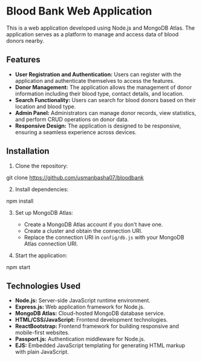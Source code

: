 # Blood Bank Web Application

This is a web application developed using Node.js and MongoDB Atlas. The application serves as a platform to manage and access data of blood donors nearby.

## Features

- **User Registration and Authentication:** Users can register with the application and authenticate themselves to access the features.
- **Donor Management:** The application allows the management of donor information including their blood type, contact details, and location.
- **Search Functionality:** Users can search for blood donors based on their location and blood type.
- **Admin Panel:** Administrators can manage donor records, view statistics, and perform CRUD operations on donor data.
- **Responsive Design:** The application is designed to be responsive, ensuring a seamless experience across devices.

## Installation

1. Clone the repository:

git clone https://github.com/usmanbasha07/bloodbank


2. Install dependencies:

npm install


3. Set up MongoDB Atlas:
   
   - Create a MongoDB Atlas account if you don't have one.
   - Create a cluster and obtain the connection URI.
   - Replace the connection URI in `config/db.js` with your MongoDB Atlas connection URI.

4. Start the application:

npm start


## Technologies Used

- **Node.js:** Server-side JavaScript runtime environment.
- **Express.js:** Web application framework for Node.js.
- **MongoDB Atlas:** Cloud-hosted MongoDB database service.
- **HTML/CSS/JavaScript:** Frontend development technologies.
- **ReactBootstrap:** Frontend framework for building responsive and mobile-first websites.
- **Passport.js:** Authentication middleware for Node.js.
- **EJS:** Embedded JavaScript templating for generating HTML markup with plain JavaScript.


